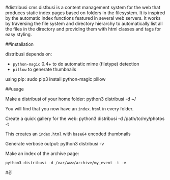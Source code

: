 
#distribusi cms
distbusi is a content management system for the web that produces static index pages based on folders in the filesystem. It is inspired by the automatic index functions featured in several web servers. It works by traversing the file system and directory hierarchy to automatically list all the files in the directory and providing them with html classes and tags for easy styling.


##installation

distribusi depends on:
* `python-magic` 0.4+ to do automatic mime (filetype) detection
* `pillow` to generate thumbnails

using pip:
	sudo pip3 install python-magic pillow

##usage

Make a distribusi of your home folder:
	python3 distribusi -d ~/

You will find that you now have an `index.html` in every folder.

Create a quick gallery for the web:
	python3 distribusi -d /path/to/my/photos -t

This creates an `index.html` with `base64` encoded thumbnails

Generate verbose output:
	python3 distribusi -v

Make an index of the archive page:

	python3 distribusi -d /var/www/archive/my_event -t -v  

#✌
